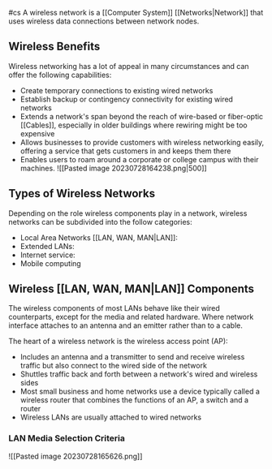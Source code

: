 #cs
A wireless network is a [[Computer System]] [[Networks|Network]] that uses wireless data connections between network nodes.

## Wireless Benefits
Wireless networking has a lot of appeal in many circumstances and can offer the following capabilities:
- Create temporary connections to existing wired networks
- Establish backup or contingency connectivity for existing wired networks
- Extends a network's span beyond the reach of wire-based or fiber-optic [[Cables]], especially in older buildings where rewiring might be too expensive
- Allows businesses to provide customers with wireless networking easily, offering a service that gets customers in and keeps them there
- Enables users to roam around a corporate or college campus with their machines.
![[Pasted image 20230728164238.png|500]]

## Types of Wireless Networks 
Depending on the role wireless components play in a network, wireless networks can be subdivided into the follow categories:
- Local Area Networks [[LAN, WAN, MAN|LAN]]: 
- Extended LANs:
- Internet service:
- Mobile computing 

## Wireless [[LAN, WAN, MAN|LAN]] Components
The wireless components of most LANs behave like their wired counterparts, except for the media and related hardware. Where network interface attaches to an antenna and an emitter rather than to a cable.

The heart of a wireless network is the wireless access point (AP):
- Includes an antenna and a transmitter to send and receive wireless traffic but also connect to the wired side of the network
- Shuttles traffic back and forth between a network's wired and wireless sides
- Most small business and home networks use a device typically called a wireless router that combines the functions of an AP, a switch and a router
- Wireless LANs are usually attached to wired networks

### LAN Media Selection Criteria
![[Pasted image 20230728165626.png]]
